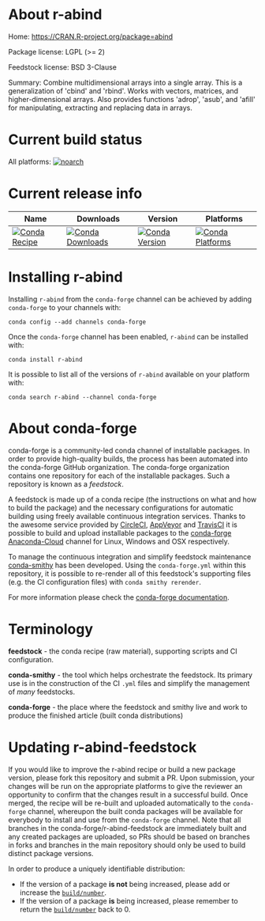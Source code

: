 About r-abind
=============

Home: https://CRAN.R-project.org/package=abind

Package license: LGPL (>= 2)

Feedstock license: BSD 3-Clause

Summary: Combine multidimensional arrays into a single array. This is a generalization of 'cbind' and 'rbind'.  Works with vectors, matrices, and higher-dimensional arrays.  Also provides functions 'adrop', 'asub', and 'afill' for manipulating, extracting and replacing data in arrays.



Current build status
====================

All platforms:
[![noarch](https://img.shields.io/circleci/project/github/conda-forge/r-abind-feedstock/master.svg?label=noarch)](https://circleci.com/gh/conda-forge/r-abind-feedstock)

Current release info
====================

| Name | Downloads | Version | Platforms |
| --- | --- | --- | --- |
| [![Conda Recipe](https://img.shields.io/badge/recipe-r--abind-green.svg)](https://anaconda.org/conda-forge/r-abind) | [![Conda Downloads](https://img.shields.io/conda/dn/conda-forge/r-abind.svg)](https://anaconda.org/conda-forge/r-abind) | [![Conda Version](https://img.shields.io/conda/vn/conda-forge/r-abind.svg)](https://anaconda.org/conda-forge/r-abind) | [![Conda Platforms](https://img.shields.io/conda/pn/conda-forge/r-abind.svg)](https://anaconda.org/conda-forge/r-abind) |

Installing r-abind
==================

Installing `r-abind` from the `conda-forge` channel can be achieved by adding `conda-forge` to your channels with:

```
conda config --add channels conda-forge
```

Once the `conda-forge` channel has been enabled, `r-abind` can be installed with:

```
conda install r-abind
```

It is possible to list all of the versions of `r-abind` available on your platform with:

```
conda search r-abind --channel conda-forge
```


About conda-forge
=================

conda-forge is a community-led conda channel of installable packages.
In order to provide high-quality builds, the process has been automated into the
conda-forge GitHub organization. The conda-forge organization contains one repository
for each of the installable packages. Such a repository is known as a *feedstock*.

A feedstock is made up of a conda recipe (the instructions on what and how to build
the package) and the necessary configurations for automatic building using freely
available continuous integration services. Thanks to the awesome service provided by
[CircleCI](https://circleci.com/), [AppVeyor](https://www.appveyor.com/)
and [TravisCI](https://travis-ci.org/) it is possible to build and upload installable
packages to the [conda-forge](https://anaconda.org/conda-forge)
[Anaconda-Cloud](https://anaconda.org/) channel for Linux, Windows and OSX respectively.

To manage the continuous integration and simplify feedstock maintenance
[conda-smithy](https://github.com/conda-forge/conda-smithy) has been developed.
Using the ``conda-forge.yml`` within this repository, it is possible to re-render all of
this feedstock's supporting files (e.g. the CI configuration files) with ``conda smithy rerender``.

For more information please check the [conda-forge documentation](https://conda-forge.org/docs/).

Terminology
===========

**feedstock** - the conda recipe (raw material), supporting scripts and CI configuration.

**conda-smithy** - the tool which helps orchestrate the feedstock.
                   Its primary use is in the construction of the CI ``.yml`` files
                   and simplify the management of *many* feedstocks.

**conda-forge** - the place where the feedstock and smithy live and work to
                  produce the finished article (built conda distributions)


Updating r-abind-feedstock
==========================

If you would like to improve the r-abind recipe or build a new
package version, please fork this repository and submit a PR. Upon submission,
your changes will be run on the appropriate platforms to give the reviewer an
opportunity to confirm that the changes result in a successful build. Once
merged, the recipe will be re-built and uploaded automatically to the
`conda-forge` channel, whereupon the built conda packages will be available for
everybody to install and use from the `conda-forge` channel.
Note that all branches in the conda-forge/r-abind-feedstock are
immediately built and any created packages are uploaded, so PRs should be based
on branches in forks and branches in the main repository should only be used to
build distinct package versions.

In order to produce a uniquely identifiable distribution:
 * If the version of a package **is not** being increased, please add or increase
   the [``build/number``](https://conda.io/docs/user-guide/tasks/build-packages/define-metadata.html#build-number-and-string).
 * If the version of a package **is** being increased, please remember to return
   the [``build/number``](https://conda.io/docs/user-guide/tasks/build-packages/define-metadata.html#build-number-and-string)
   back to 0.
